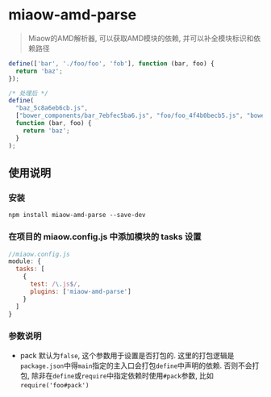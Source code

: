 # miaow-amd-parse

> Miaow的AMD解析器, 可以获取AMD模块的依赖, 并可以补全模块标识和依赖路径

```javascript
define(['bar', './foo/foo', 'fob'], function (bar, foo) {
  return 'baz';
});

/* 处理后 */
define(
  "baz_5c8a6eb6cb.js",
  ["bower_components/bar_7ebfec5ba6.js", "foo/foo_4f4b0becb5.js", "bower_components/fob/index_df40670d34.js"],
  function (bar, foo) {
    return 'baz';
  }
);
```

## 使用说明

### 安装

```
npm install miaow-amd-parse --save-dev
```

### 在项目的 miaow.config.js 中添加模块的 tasks 设置

```javascript
//miaow.config.js
module: {
  tasks: [
    {
      test: /\.js$/,
      plugins: ['miaow-amd-parse']
    }
  ]
}
```

### 参数说明

* pack 默认为`false`, 这个参数用于设置是否打包的. 
这里的打包逻辑是`package.json`中得`main`指定的主入口会打包`define`中声明的依赖.
否则不会打包, 除非在`define`或`require`中指定依赖时使用`#pack`参数, 比如`require('foo#pack')`
